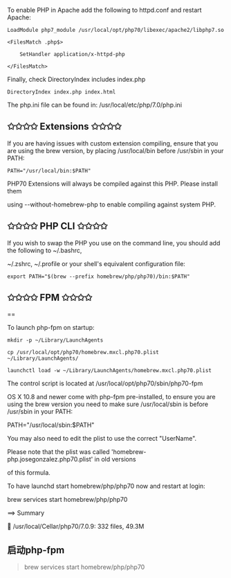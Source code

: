 To enable PHP in Apache add the following to httpd.conf and restart Apache:

```
LoadModule php7_module /usr/local/opt/php70/libexec/apache2/libphp7.so

<FilesMatch .php$>

    SetHandler application/x-httpd-php

</FilesMatch>
```

Finally, check DirectoryIndex includes index.php

```
DirectoryIndex index.php index.html
```

The php.ini file can be found in: /usr/local/etc/php/7.0/php.ini

## ✩✩✩✩ Extensions ✩✩✩✩

If you are having issues with custom extension compiling, ensure that you are using the brew version, by placing /usr/local/bin before /usr/sbin in your PATH:

```
PATH="/usr/local/bin:$PATH"
```

PHP70 Extensions will always be compiled against this PHP. Please install them

using --without-homebrew-php to enable compiling against system PHP.

## ✩✩✩✩ PHP CLI ✩✩✩✩

If you wish to swap the PHP you use on the command line, you should add the following to ~/.bashrc,

~/.zshrc, ~/.profile or your shell's equivalent configuration file:

```
export PATH="$(brew --prefix homebrew/php/php70)/bin:$PATH"
```

## ✩✩✩✩ FPM ✩✩✩✩

==

To launch php-fpm on startup:

```
mkdir -p ~/Library/LaunchAgents

cp /usr/local/opt/php70/homebrew.mxcl.php70.plist ~/Library/LaunchAgents/

launchctl load -w ~/Library/LaunchAgents/homebrew.mxcl.php70.plist
```

The control script is located at /usr/local/opt/php70/sbin/php70-fpm

OS X 10.8 and newer come with php-fpm pre-installed, to ensure you are using the brew version you need to make sure /usr/local/sbin is before /usr/sbin in your PATH:

PATH="/usr/local/sbin:$PATH"

You may also need to edit the plist to use the correct "UserName".

Please note that the plist was called 'homebrew-php.josegonzalez.php70.plist' in old versions

of this formula.

To have launchd start homebrew/php/php70 now and restart at login:

brew services start homebrew/php/php70

==> Summary

🍺 /usr/local/Cellar/php70/7.0.9: 332 files, 49.3M

## 启动php-fpm

> brew services start homebrew/php/php70